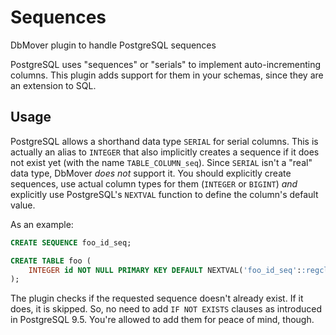 # Sequences
DbMover plugin to handle PostgreSQL sequences

PostgreSQL uses "sequences" or "serials" to implement auto-incrementing columns.
This plugin adds support for them in your schemas, since they are an extension
to SQL.

## Usage
PostgreSQL allows a shorthand data type `SERIAL` for serial columns. This is
actually an alias to `INTEGER` that also implicitly creates a sequence if it
does not exist yet (with the name `TABLE_COLUMN_seq`). Since `SERIAL` isn't a
"real" data type, DbMover _does not_ support it. You should explicitly create
sequences, use actual column types for them (`INTEGER` or `BIGINT`) _and_
explicitly use PostgreSQL's `NEXTVAL` function to define the column's default
value.

As an example:

```sql
CREATE SEQUENCE foo_id_seq;

CREATE TABLE foo (
    INTEGER id NOT NULL PRIMARY KEY DEFAULT NEXTVAL('foo_id_seq'::regclass)
);
```

The plugin checks if the requested sequence doesn't already exist. If it does,
it is skipped. So, no need to add `IF NOT EXISTS` clauses as introduced in
PostgreSQL 9.5. You're allowed to add them for peace of mind, though.

